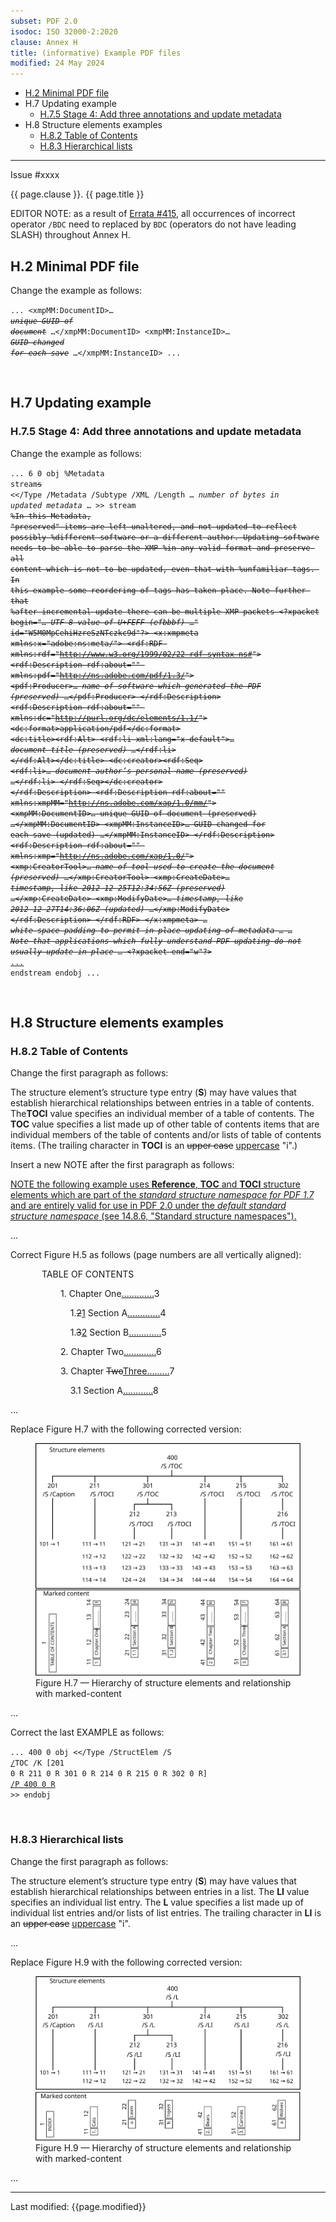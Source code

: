 ```yaml
---
subset: PDF 2.0
isodoc: ISO 32000-2:2020
clause: Annex H
title: (informative) Example PDF files
modified: 24 May 2024
---
```


<ul class="noprint">
  <li><a href="#HH.2">H.2 Minimal PDF file</a>
  </li>
  <li>H.7 Updating example
    <ul>
      <li><a href="#HH.7.5">H.7.5 Stage 4: Add three annotations and update metadata</a>
      </li>
    </ul>
  </li>
  <li>H.8 Structure elements examples
    <ul>
      <li><a href="#HH.8.2">H.8.2 Table of Contents</a>
      </li>
      <li><a href="#HH.8.3">H.8.3 Hierarchical lists</a>
      </li>
    </ul>
  </li>
</ul>
<hr>

<link rel="stylesheet" href="../assets/iso-style.css">
<div class="isostyle">
<div class="fixedpopup" id="issuelink">
    Issue #xxxx
</div>

<p class="fake-h1">{{ page.clause }}. {{ page.title }}</p>

<p class="editornote" data-issue="415">EDITOR NOTE: as a result of <a href="https://github.com/pdf-association/pdf-issues/issues/415">Errata #415</a>, all occurrences of incorrect operator <code>/BDC</code> need to replaced by <code>BDC</code> (operators do not have leading SLASH) throughout Annex H.</p>

<h2 id="HH.2">H.2 Minimal PDF file</h2>

<p class="location">Change the example as follows:</p>

<code>...
            &lt;xmpMM:DocumentID&gt;… <del onMouseEnter="mouseEnter(this)" data-issue="402"><i>unique GUID of document</i></del> …&lt;/xmpMM:DocumentID&gt;
            &lt;xmpMM:InstanceID&gt;… <del onMouseEnter="mouseEnter(this)" data-issue="402"><i>GUID changed for each save</i></del> …&lt;/xmpMM:InstanceID&gt;
...

</code>

<h2 id="HH.7">H.7 Updating example</h2>

<h3 id="HH.7.5">H.7.5 Stage 4: Add three annotations and update metadata</h3>

<p class="location">Change the example as follows:</p>

<code>...
6 0 obj                                         %Metadata stream<del onMouseEnter="mouseEnter(this)" data-issue="402">s</del>
      &lt;&lt;/Type /Metadata
          /Subtype /XML
          /Length … <i>number of bytes in updated metadata</i> …
      &gt;&gt;
stream
<del onMouseEnter="mouseEnter(this)" data-issue="402">%In this Metadata, "preserved" items are left unaltered, and not updated to reflect possibly
%different software or a different author. Updating software needs to be able to parse the XMP
%in any valid format and preserve all content which is not to be updated, even that with
%unfamiliar tags. In this example some reordering of tags has taken place. Note further that
%after incremental update there can be multiple XMP packets
&lt;?xpacket begin="… <i>UTF-8 value of U+FEFF (efbbbf)</i> …" id="W5M0MpCehiHzreSzNTczkc9d"?&gt;
&lt;x:xmpmeta xmlns:x="adobe:ns:meta/"&gt;
&lt;rdf:RDF xmlns:rdf="http://www.w3.org/1999/02/22-rdf-syntax-ns#"&gt;
&lt;rdf:Description rdf:about="" xmlns:pdf="http://ns.adobe.com/pdf/1.3/"&gt;
&lt;pdf:Producer>… <i>name of software which generated the PDF (preserved)</i> …&lt;/pdf:Producer&gt;
&lt;/rdf:Description&gt;
&lt;rdf:Description rdf:about="" xmlns:dc="http://purl.org/dc/elements/1.1/"&gt;
&lt;dc:format&gt;application/pdf&lt;/dc:format&gt;
&lt;dc:title&gt;&lt;rdf:Alt&gt;
&lt;rdf:li xml:lang="x-default"&gt;… <i>document title (preserved)</i> …&lt;/rdf:li&gt;
&lt;/rdf:Alt&gt;&lt;/dc:title&gt;
&lt;dc:creator&gt;&lt;rdf:Seq&gt;
&lt;rdf:li&gt;… <i>document author’s personal name (preserved)</i> …&lt;/rdf:li&gt;
&lt;/rdf:Seq&gt;&lt;/dc:creator&gt;
&lt;/rdf:Description&gt;
&lt;rdf:Description rdf:about="" xmlns:xmpMM="http://ns.adobe.com/xap/1.0/mm/"&gt;
&lt;xmpMM:DocumentID>… unique GUID of document (preserved) …&lt;/xmpMM:DocumentID&gt;
&lt;xmpMM:InstanceID>… GUID changed for each save (updated) …&lt;/xmpMM:InstanceID&gt;
&lt;/rdf:Description&gt;
&lt;rdf:Description rdf:about="" xmlns:xmp="http://ns.adobe.com/xap/1.0/"&gt;
&lt;xmp:CreatorTool&gt;… <i>name of tool used to create the document (preserved)</i> …&lt;/xmp:CreatorTool&gt;
&lt;xmp:CreateDate&gt;… <i>timestamp, like 2012-12-25T12:34:56Z (preserved)</i> …&lt;/xmp:CreateDate&gt;
&lt;xmp:ModifyDate&gt;… <i>timestamp, like 2012-12-27T14:36:06Z (updated)</i> …&lt;/xmp:ModifyDate&gt;
&lt;/rdf:Description&gt;
&lt;/rdf:RDF&gt;
&lt;/x:xmpmeta&gt;
… <i>white-space padding to permit in-place updating of metadata</i> …
… <i>Note that applications which fully understand PDF updating do not usually update in-place</i> …
&lt;?xpacket end="w"?&gt;</del>
<ins onMouseEnter="mouseEnter(this)" data-issue="402">...</ins>
endstream
endobj
...

</code>

<h2 id="HH.8">H.8 Structure elements examples</h2>

<h3 id="HH.8.2">H.8.2 Table of Contents</h3>

<p class="location">Change the first paragraph as follows:</p>

<p>
The structure element’s structure type entry (<b>S</b>) may have values that establish hierarchical relationships between entries in a table of contents. The<b>TOCI</b> value specifies an individual member of a table of contents. The <b>TOC</b> value specifies a list made up of other table of contents items that are individual members of the table of contents and/or lists of table of contents items. (The trailing character in <b>TOCI</b> is an <del onMouseEnter="mouseEnter(this)" data-issue="75" data-iso="approved">upper case</del> <ins onMouseEnter="mouseEnter(this)" data-issue="75" data-iso="approved">uppercase</ins> "i".)
</p>

<p class="location">Insert a new NOTE after the first paragraph as follows:</p>

<p class="hangingindent">
<ins onMouseEnter="mouseEnter(this)" data-issue="62" data-iso="approved">NOTE the following example uses <b>Reference</b>, <b>TOC</b> and <b>TOCI</b> structure elements which are
part of the <i>standard structure namespace for PDF 1.7</i> and are entirely valid for use in PDF 2.0 under the <i>default standard structure namespace</i>
(see 14.8.6, "Standard structure namespaces").</ins>
</p>

<p>...</p>

<p class="location">Correct Figure H.5 as follows (page numbers are all vertically aligned):</p>

<p style="margin-left: 50px">TABLE OF CONTENTS</p>
<p style="margin-left: 80px">1. Chapter One<ins onMouseEnter="mouseEnter(this)" data-issue="419">.............</ins>3</p>
<p style="margin-left: 80px">&nbsp;&nbsp;&nbsp;&nbsp;1.<del onMouseEnter="mouseEnter(this)" data-issue="419">2</del><ins onMouseEnter="mouseEnter(this)" data-issue="419">1</ins> Section A<ins>.............</ins>4</p>
<p style="margin-left: 80px">&nbsp;&nbsp;&nbsp;&nbsp;1.<del onMouseEnter="mouseEnter(this)" data-issue="419">3</del><ins onMouseEnter="mouseEnter(this)" data-issue="419">2</ins> Section B<ins onMouseEnter="mouseEnter(this)" data-issue="419">.............</ins>5</p>
<p style="margin-left: 80px">2. Chapter Two<ins onMouseEnter="mouseEnter(this)" data-issue="419">.............</ins>6</p>
<p style="margin-left: 80px">3. Chapter <del onMouseEnter="mouseEnter(this)" data-issue="419">Two</del><ins onMouseEnter="mouseEnter(this)" data-issue="419">Three.........</ins>7</p> 
<p style="margin-left: 80px">&nbsp;&nbsp;&nbsp;&nbsp;3.1 Section A<ins onMouseEnter="mouseEnter(this)" data-issue="419">............</ins>8</p>

<p>...</p>

<p class="location">Replace Figure H.7 with the following corrected version:</p>

<figure>
  <ins onMouseEnter="mouseEnter(this)" data-issue="418">
    <img src="Figure H.7.svg" alt="Corrected Figure H.7 — Hierarchy of structure elements and relationship with marked-content">
  </ins>
  <figcaption>Figure H.7 — Hierarchy of structure elements and relationship with marked-content</figcaption>
</figure>

<p>...</p>

<p class="location">Correct the last EXAMPLE as follows:</p>

<code>...
400 0 obj
    &lt;&lt;/Type /StructElem
       /S <ins onMouseEnter="mouseEnter(this)" data-issue="425">/</ins>TOC
       /K [201 0 R 211 0 R 301 0 R 214 0 R 215 0 R 302 0 R]
       <ins onMouseEnter="mouseEnter(this)" data-issue="425">/P 400 0 R</ins>
    &gt;&gt;
endobj

</code>

<h3 id="HH.8.3">H.8.3 Hierarchical lists</h3>

<p class="location">Change the first paragraph as follows:</p>

<p>
The structure element’s structure type entry (<b>S</b>) may have values that establish hierarchical relationships between entries in a list. The <b>LI</b> value specifies an individual list entry. The <b>L</b> value specifies a list made up of individual list entries and/or lists of list entries. The trailing character in <b>LI</b> is an <del onMouseEnter="mouseEnter(this)" data-issue="75" data-iso="approved">upper case</del> <ins onMouseEnter="mouseEnter(this)" data-issue="75" data-iso="approved">uppercase</ins> "i".
</p>

<p>...</p>

<p class="location">Replace Figure H.9 with the following corrected version:</p>

<figure>
  <ins onMouseEnter="mouseEnter(this)" data-issue="418">
    <img src="Figure H.9.svg" alt="Corrected Figure H.9 — Hierarchy of structure elements and relationship with marked-content">
  </ins>
  <figcaption>Figure H.9 — Hierarchy of structure elements and relationship with marked-content</figcaption>
</figure>

<p>...</p>

</div>


<hr>
<p class="footnote">Last modified: {{page.modified}}</p>
